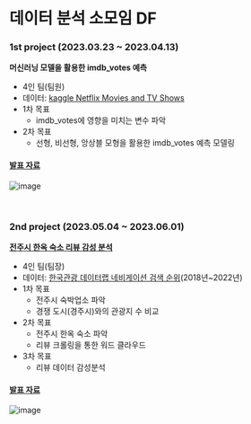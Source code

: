 # 데이터 분석 소모임 DF

### 1st project (2023.03.23 ~ 2023.04.13)
**머신러닝 모델을 활용한 imdb_votes 예측**
- 4인 팀(팀원)
- 데이터: [kaggle Netflix Movies and TV Shows](https://www.kaggle.com/datasets/dgoenrique/netflix-movies-and-tv-shows)
- 1차 목표
  - imdb_votes에 영향을 미치는 변수 파악
- 2차 목표
  - 선형, 비선형, 앙상블 모형을 활용한 imdb_votes 예측 모델링

#### [발표 자료](https://github.com/dduniverse/DF/blob/main/1st%20project/DF4%EC%A1%B0_%EC%B5%9C%EC%A2%85.pdf)
![image](https://github.com/dduniverse/DF/assets/101264299/6343ee35-b537-4b03-b618-ae2ebd9dfc16)


<br>


### 2nd project (2023.05.04 ~ 2023.06.01)
**[전주시 한옥 숙소 리뷰 감성 분석](https://github.com/dduniverse/DF/blob/main/2nd%20project/DF-%EB%B6%84%EC%84%9D%EB%B3%B4%EA%B3%A0%EC%84%9C.pdf)**
- 4인 팀(팀장)
- 데이터: [한국관광 데이터랩 네비게이션 검색 순위](https://datalab.visitkorea.or.kr/datalab/portal/main/getMainForm.do)(2018년~2022년)
- 1차 목표
  - 전주시 숙박업소 파악
  - 경쟁 도시(경주시)와의 관광지 수 비교
- 2차 목표
  - 전주시 한옥 숙소 파악
  - 리뷰 크롤링을 통한 워드 클라우드
- 3차 목표
  - 리뷰 데이터 감성분석
 
#### [발표 자료](https://github.com/dduniverse/DF/blob/main/2nd%20project/DF-%EB%B6%84%EC%84%9D%EB%B3%B4%EA%B3%A0%EC%84%9C.pdf)
![image](https://github.com/dduniverse/DF/assets/101264299/f169c9bc-151a-46b9-8036-3c7239df0aaf)


